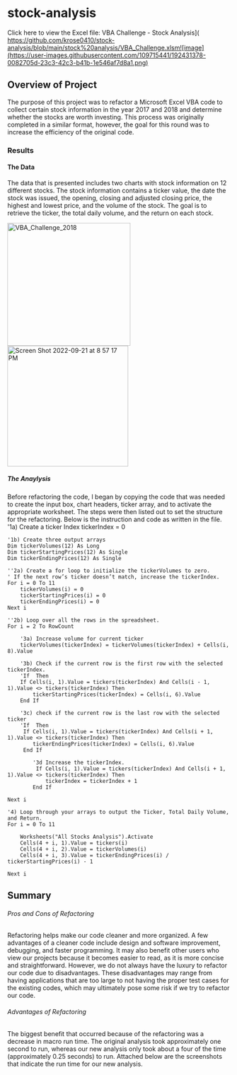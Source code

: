# **stock-analysis**
Click here to view the Excel file: VBA Challenge - Stock Analysis]( https://github.com/krose0410/stock-analysis/blob/main/stock%20analysis/VBA_Challenge.xlsm![image](https://user-images.githubusercontent.com/109715441/192431378-0082705d-23c3-42c3-b41b-1e546af7d8a1.png)

## **Overview of Project**
The purpose of this project was to refactor a Microsoft Excel VBA code to collect certain stock information in the year 2017 and 2018 and determine whether the stocks are worth investing. This process was originally completed in a similar format, however, the goal for this round was to increase the efficiency of the original code.
### **Results**
#### The Data
The data that is presented includes two charts with stock information on 12 different stocks. The stock information contains a ticker value, the date the stock was issued, the opening, closing and adjusted closing price, the highest and lowest price, and the volume of the stock. The goal is to retrieve the ticker, the total daily volume, and the return on each stock. 

<img width="278" alt="VBA_Challenge_2018" src="https://user-images.githubusercontent.com/109715441/191660673-715ca9d4-c068-4836-8414-ddd65ed6cabc.png">
<img width="273" alt="Screen Shot 2022-09-21 at 8 57 17 PM" src="https://user-images.githubusercontent.com/109715441/191660692-643a4368-1e67-448d-8945-677957b27900.png">

##### The Anaylysis
Before refactoring the code, I began by copying the code that was needed to create the input box, chart headers, ticker array, and to activate the appropriate worksheet. The steps were then listed out to set the structure for the refactoring. Below is the instruction and code as written in the file.  '1a) Create a ticker Index
    tickerIndex = 0

    '1b) Create three output arrays
    Dim tickerVolumes(12) As Long
    Dim tickerStartingPrices(12) As Single
    Dim tickerEndingPrices(12) As Single
    
    ''2a) Create a for loop to initialize the tickerVolumes to zero.
    ' If the next row’s ticker doesn’t match, increase the tickerIndex.
    For i = 0 To 11
        tickerVolumes(i) = 0
        tickerStartingPrices(i) = 0
        tickerEndingPrices(i) = 0
    Next i
   
    ''2b) Loop over all the rows in the spreadsheet.
    For i = 2 To RowCount
    
        '3a) Increase volume for current ticker
        tickerVolumes(tickerIndex) = tickerVolumes(tickerIndex) + Cells(i, 8).Value
        
        '3b) Check if the current row is the first row with the selected tickerIndex.
        'If  Then
        If Cells(i, 1).Value = tickers(tickerIndex) And Cells(i - 1, 1).Value <> tickers(tickerIndex) Then
            tickerStartingPrices(tickerIndex) = Cells(i, 6).Value
        End If
        
        '3c) check if the current row is the last row with the selected ticker
        'If  Then
         If Cells(i, 1).Value = tickers(tickerIndex) And Cells(i + 1, 1).Value <> tickers(tickerIndex) Then
            tickerEndingPrices(tickerIndex) = Cells(i, 6).Value
         End If

            '3d Increase the tickerIndex.
             If Cells(i, 1).Value = tickers(tickerIndex) And Cells(i + 1, 1).Value <> tickers(tickerIndex) Then
                tickerIndex = tickerIndex + 1
            End If
    
    Next i
    
    '4) Loop through your arrays to output the Ticker, Total Daily Volume, and Return.
    For i = 0 To 11
        
        Worksheets("All Stocks Analysis").Activate
        Cells(4 + i, 1).Value = tickers(i)
        Cells(4 + i, 2).Value = tickerVolumes(i)
        Cells(4 + i, 3).Value = tickerEndingPrices(i) / tickerStartingPrices(i) - 1
        
    Next i
## **Summary**
###### Pros and Cons of Refactoring
Refactoring helps make our code cleaner and more organized. A few advantages of a cleaner code include design and software improvement, debugging, and faster programming. It may also benefit other users who view our projects because it becomes easier to read, as it is more concise and straightforward. However, we do not always have the luxury to refactor our code due to disadvantages. These disadvantages may range from having applications that are too large to not having the proper test cases for the existing codes, which may ultimately pose some risk if we try to refactor our code.

###### Advantages of Refactoring
The biggest benefit that occurred because of the refactoring was a decrease in macro run time. The original analysis took approximately one second to run, whereas our new analysis only took about a four of the time (approximately 0.25 seconds) to run. Attached below are the screenshots that indicate the run time for our new analysis.
